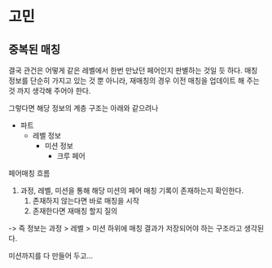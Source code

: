 # 고민

## 중복된 매칭

결국 관건은 어떻게 같은 레벨에서 한번 만났던 페어인지 판별하는 것일 듯 하다.
매칭 정보를 단순히 가지고 있는 것 뿐 아니라, 재매칭의 경우 이전 매칭을 업데이트 해 주는 것 까지 생각해 주어야 한다.

그렇다면 해당 정보의 계층 구조는 아래와 같으려나

- 파트
  - 레벨 정보
    - 미션 정보 
      - 크루 페어


페어매칭 흐름

1. 과정, 레벨, 미션을 통해 해당 미션의 페어 매칭 기록이 존재하는지 확인한다.
   1. 존재하지 않는다면 바로 매칭을 시작
   2. 존재한다면 재매칭 할지 질의

-> 즉 정보는 과정 > 레벨 > 미션 하위에 매칭 결과가 저장되어야 하는 구조라고 생각된다.

미션까지를 다 만들어 두고...